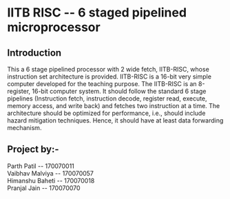 # IITB RISC -- 6 staged pipelined microprocessor

## Introduction

This a 6 stage pipelined processor with 2 wide fetch, IITB-RISC, whose instruction set architecture is provided. IITB-RISC is a 16-bit very simple computer developed for the teaching purpose. The IITB-RISC is an 8-register, 16-bit computer system. It should follow the standard 6 stage pipelines (Instruction fetch, instruction decode, register read, execute, memory access, and write back) and fetches two instruction at a time. The architecture should be optimized for performance, i.e., should include hazard mitigation techniques. Hence, it should have at least data forwarding mechanism.

## Project by:-

Parth Patil     -- 170070011 <br/>
Vaibhav Malviya -- 170070057 <br/>
Himanshu Baheti -- 170070018 <br/>
Pranjal Jain    -- 170070070 <br/>
